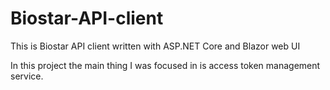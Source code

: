 # Biostar-API-client
This is Biostar API client written with ASP.NET Core and Blazor web UI

In this project the main thing I was focused in is access token management service.

